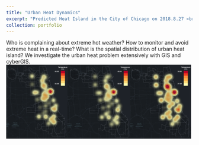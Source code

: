 ```yaml
---
title: "Urban Heat Dynamics"
excerpt: "Predicted Heat Island in the City of Chicago on 2018.8.27 <br/><img src='/images/rs1.png' width='500'>"
collection: portfolio
---
```


Who is complaining about extreme hot weather? How to monitor and avoid extreme heat in a real-time? What is the spatial distribution of urban heat island? We investigate the urban heat problem extensively with GIS and cyberGIS. <img src='/images/rs1-1.png' width='500'>



